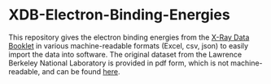 # XDB-Electron-Binding-Energies
This repository gives the electron binding energies from the [X-Ray Data Booklet](https://xdb.lbl.gov/) in various machine-readable formats (Excel, csv, json) to easily import the data into software. The original dataset from the Lawrence Berkeley National Laboratory is provided in pdf form, which is not machine-readable, and can be found [here](https://xdb.lbl.gov/Section1/Table_1-1.pdf).
